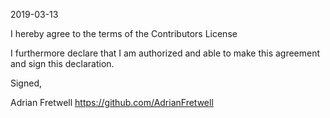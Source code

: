 2019-03-13

I hereby agree to the terms of the Contributors License

I furthermore declare that I am authorized and able to make this
agreement and sign this declaration.

Signed,

Adrian Fretwell
https://github.com/AdrianFretwell
